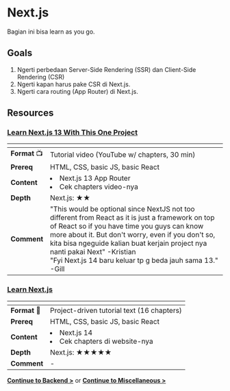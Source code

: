 # Next.js

Bagian ini bisa learn as you go.

## Goals

1. Ngerti perbedaan Server-Side Rendering (SSR) dan Client-Side Rendering (CSR)
2. Ngerti kapan harus pake CSR di Next.js.
3. Ngerti cara routing (App Router) di Next.js.

## Resources

### [Learn Next.js 13 With This One Project](https://www.youtube.com/watch?v=NgayZAuTgwM)

| <!-- -->        | <!-- -->                                                                                                                                                                                                                                                                                                                                             |
| --------------- | ---------------------------------------------------------------------------------------------------------------------------------------------------------------------------------------------------------------------------------------------------------------------------------------------------------------------------------------------------- |
| **Format** :tv: | Tutorial video (YouTube w/ chapters, 30 min)                                                                                                                                                                                                                                                                                                         |
| **Prereq**      | HTML, CSS, basic JS, basic React                                                                                                                                                                                                                                                                                                                     |
| **Content**     | <li>Next.js 13 App Router</li><li>Cek chapters video-nya</li>                                                                                                                                                                                                                                                                                        |
| **Depth**       | Next.js: ★★                                                                                                                                                                                                                                                                                                                                          |
| **Comment**     | "This would be optional since NextJS not too different from React as it is just a framework on top of React so if you have time you guys can know more about it. But don't worry, even if you don't so, kita bisa ngeguide kalian buat kerjain project nya nanti pakai Next" -Kristian<br>"Fyi Next.js 14 baru keluar tp g beda jauh sama 13." -Gill |

### [Learn Next.js](https://nextjs.org/learn/dashboard-app)

| <!-- -->              | <!-- -->                                                |
| --------------------- | ------------------------------------------------------- |
| **Format** :notebook: | Project-driven tutorial text (16 chapters)              |
| **Prereq**            | HTML, CSS, basic JS, basic React                        |
| **Content**           | <li>Next.js 14</li><li>Cek chapters di website-nya</li> |
| **Depth**             | Next.js: ★★★★★                                          |
| **Comment**           | -                                                       |

**[Continue to Backend >](../../backend/README.md)** or **[Continue to Miscellaneous >](../../misc/README.md)**